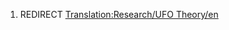 1.  REDIRECT [Translation:Research/UFO
    Theory/en](Translation:Research/UFO_Theory/en "wikilink")